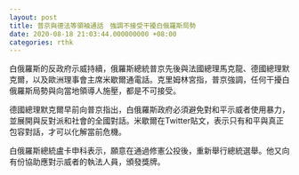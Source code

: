 ```yaml
---
layout: post
title: 普京與德法等領袖通話　強調不接受干擾白俄羅斯局勢
date: 2020-08-18 21:03:44.000000000 +08:00
categories: rthk
---
```


白俄羅斯的反政府示威持續，俄羅斯總統普京先後與法國總理馬克龍、德國總理默克爾，以及歐洲理事會主席米歇爾通電話。克里姆林宮指，普京強調，任何干擾白俄羅斯局勢與向當地領導人施壓，都是不可接受。

德國總理默克爾早前向普京指出，白俄羅斯政府必須避免對和平示威者使用暴力，並展開與反對派和社會的全國對話。米歇爾在Twitter貼文，表示只有和平與真正包容對話，才可以化解當前危機。

白俄羅斯總統盧卡申科表示，願意在通過修憲公投後，重新舉行總統選舉。他又向有份協助應對示威者的執法人員，頒發獎牌。
